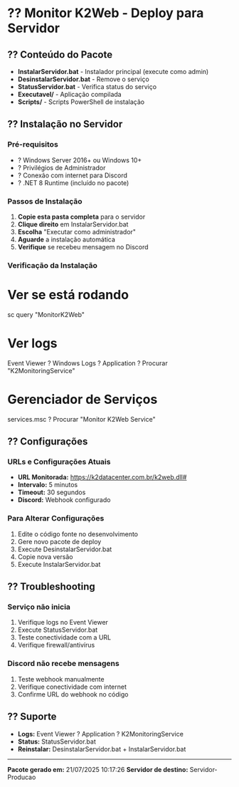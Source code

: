 ﻿# ?? Monitor K2Web - Deploy para Servidor

## ?? Conteúdo do Pacote

- **InstalarServidor.bat** - Instalador principal (execute como admin)
- **DesinstalarServidor.bat** - Remove o serviço 
- **StatusServidor.bat** - Verifica status do serviço
- **Executavel/** - Aplicação compilada
- **Scripts/** - Scripts PowerShell de instalação

## ?? Instalação no Servidor

### Pré-requisitos
- ? Windows Server 2016+ ou Windows 10+
- ? Privilégios de Administrador
- ? Conexão com internet para Discord
- ? .NET 8 Runtime (incluído no pacote)

### Passos de Instalação

1. **Copie esta pasta completa** para o servidor
2. **Clique direito** em InstalarServidor.bat  
3. **Escolha** "Executar como administrador"
4. **Aguarde** a instalação automática
5. **Verifique** se recebeu mensagem no Discord

### Verificação da Instalação
# Ver se está rodando
sc query "MonitorK2Web"

# Ver logs
Event Viewer ? Windows Logs ? Application ? Procurar "K2MonitoringService"

# Gerenciador de Serviços  
services.msc ? Procurar "Monitor K2Web Service"
## ?? Configurações

### URLs e Configurações Atuais
- **URL Monitorada:** https://k2datacenter.com.br/k2web.dll#
- **Intervalo:** 5 minutos
- **Timeout:** 30 segundos  
- **Discord:** Webhook configurado

### Para Alterar Configurações
1. Edite o código fonte no desenvolvimento
2. Gere novo pacote de deploy
3. Execute DesinstalarServidor.bat
4. Copie nova versão
5. Execute InstalarServidor.bat

## ?? Troubleshooting

### Serviço não inicia
1. Verifique logs no Event Viewer
2. Execute StatusServidor.bat
3. Teste conectividade com a URL
4. Verifique firewall/antivírus

### Discord não recebe mensagens  
1. Teste webhook manualmente
2. Verifique conectividade com internet
3. Confirme URL do webhook no código

## ?? Suporte

- **Logs:** Event Viewer ? Application ? K2MonitoringService
- **Status:** StatusServidor.bat
- **Reinstalar:** DesinstalarServidor.bat + InstalarServidor.bat

---
**Pacote gerado em:** 21/07/2025 10:17:26
**Servidor de destino:** Servidor-Producao
